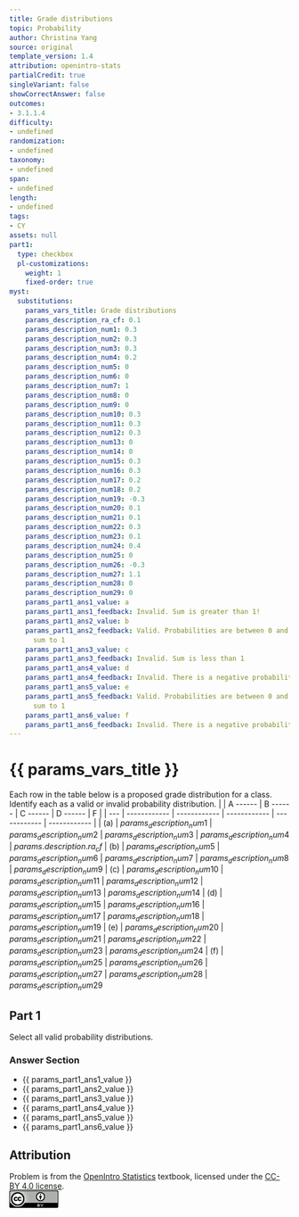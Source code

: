 ```yaml
---
title: Grade distributions
topic: Probability
author: Christina Yang
source: original
template_version: 1.4
attribution: openintro-stats
partialCredit: true
singleVariant: false
showCorrectAnswer: false
outcomes:
- 3.1.1.4
difficulty:
- undefined
randomization:
- undefined
taxonomy:
- undefined
span:
- undefined
length:
- undefined
tags:
- CY
assets: null
part1:
  type: checkbox
  pl-customizations:
    weight: 1
    fixed-order: true
myst:
  substitutions:
    params_vars_title: Grade distributions
    params_description_ra_cf: 0.1
    params_description_num1: 0.3
    params_description_num2: 0.3
    params_description_num3: 0.3
    params_description_num4: 0.2
    params_description_num5: 0
    params_description_num6: 0
    params_description_num7: 1
    params_description_num8: 0
    params_description_num9: 0
    params_description_num10: 0.3
    params_description_num11: 0.3
    params_description_num12: 0.3
    params_description_num13: 0
    params_description_num14: 0
    params_description_num15: 0.3
    params_description_num16: 0.3
    params_description_num17: 0.2
    params_description_num18: 0.2
    params_description_num19: -0.3
    params_description_num20: 0.1
    params_description_num21: 0.1
    params_description_num22: 0.3
    params_description_num23: 0.1
    params_description_num24: 0.4
    params_description_num25: 0
    params_description_num26: -0.3
    params_description_num27: 1.1
    params_description_num28: 0
    params_description_num29: 0
    params_part1_ans1_value: a
    params_part1_ans1_feedback: Invalid. Sum is greater than 1!
    params_part1_ans2_value: b
    params_part1_ans2_feedback: Valid. Probabilities are between 0 and 1, and they
      sum to 1
    params_part1_ans3_value: c
    params_part1_ans3_feedback: Invalid. Sum is less than 1
    params_part1_ans4_value: d
    params_part1_ans4_feedback: Invalid. There is a negative probability
    params_part1_ans5_value: e
    params_part1_ans5_feedback: Valid. Probabilities are between 0 and 1, and they
      sum to 1
    params_part1_ans6_value: f
    params_part1_ans6_feedback: Invalid. There is a negative probability
---
```

# {{ params_vars_title }}
Each row in the table below is a proposed grade distribution for a class. Identify each as a valid or invalid probability distribution.
|  |  A ------   |  B ------  |  C ------  |  D ------  |  F |
| --- | ------------ | ------------ | ------------ | ------------ | ------------ |
| (a) | ${{ params_description_num1 }}$   | ${{ params_description_num2 }}$   | ${{ params_description_num3 }}$   | ${{ params_description_num4 }}$   | ${{ params.description.ra_cf }}$
| (b) | ${{ params_description_num5 }}$     | ${{ params_description_num6 }}$     | ${{ params_description_num7 }}$     | ${{ params_description_num8 }}$     | ${{ params_description_num9 }}$
| (c) | ${{ params_description_num10 }}$   | ${{ params_description_num11 }}$   | ${{ params_description_num12 }}$   | ${{ params_description_num13 }}$     | ${{ params_description_num14 }}$
| (d) | ${{ params_description_num15 }}$   | ${{ params_description_num16 }}$   | ${{ params_description_num17 }}$   | ${{ params_description_num18 }}$   | ${{ params_description_num19 }}$
| (e) | ${{ params_description_num20 }}$   | ${{ params_description_num21 }}$   | ${{ params_description_num22 }}$   | ${{ params_description_num23 }}$   | ${{ params_description_num24 }}$
| (f) | ${{ params_description_num25 }}$     | ${{ params_description_num26 }}$  | ${{ params_description_num27 }}$   | ${{ params_description_num28 }}$     | ${{ params_description_num29 }}$

## Part 1

Select all valid probability distributions.

### Answer Section

- {{ params_part1_ans1_value }}
- {{ params_part1_ans2_value }}
- {{ params_part1_ans3_value }}
- {{ params_part1_ans4_value }}
- {{ params_part1_ans5_value }}
- {{ params_part1_ans6_value }}

## Attribution

Problem is from the [OpenIntro Statistics](https://openintro.org/book/os/) textbook, licensed under the [CC-BY 4.0 license](https://creativecommons.org/licenses/by/4.0/).<br>![Image representing the Creative Commons 4.0 BY license.](https://raw.githubusercontent.com/firasm/bits/master/by.png)